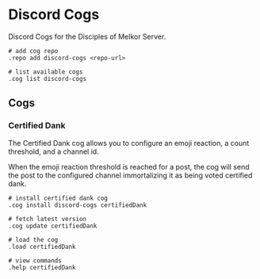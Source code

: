Discord Cogs
===============

Discord Cogs for the Disciples of Melkor Server.

```
# add cog repo
.repo add discord-cogs <repo-url>

# list available cogs
.cog list discord-cogs
```

Cogs
---------------

### Certified Dank

The Certified Dank cog allows you to configure an emoji reaction, a count threshold, and a channel id.

When the emoji reaction threshold is reached for a post, the cog will send the post to the configured channel immortalizing it as being voted certified dank.

```
# install certified dank cog
.cog install discord-cogs certifiedDank

# fetch latest version
.cog update certifiedDank

# load the cog
.load certifiedDank

# view commands
.help certifiedDank
```
